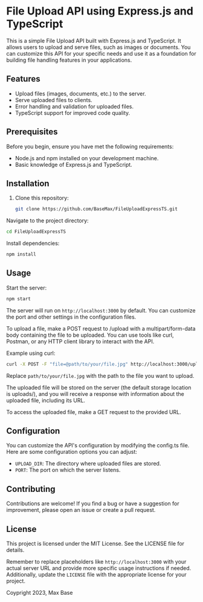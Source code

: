 # File Upload API using Express.js and TypeScript

This is a simple File Upload API built with Express.js and TypeScript. It allows users to upload and serve files, such as images or documents. You can customize this API for your specific needs and use it as a foundation for building file handling features in your applications.

## Features

- Upload files (images, documents, etc.) to the server.
- Serve uploaded files to clients.
- Error handling and validation for uploaded files.
- TypeScript support for improved code quality.

## Prerequisites

Before you begin, ensure you have met the following requirements:

- Node.js and npm installed on your development machine.
- Basic knowledge of Express.js and TypeScript.

## Installation

1. Clone this repository:

   ```bash
   git clone https://github.com/BaseMax/FileUploadExpressTS.git
   ```

Navigate to the project directory:
  
  ```bash
  cd FileUploadExpressTS
  ```

Install dependencies:

```bash
npm install
```

## Usage

Start the server:

```bash
npm start
```

The server will run on `http://localhost:3000` by default. You can customize the port and other settings in the configuration files.

To upload a file, make a POST request to /upload with a multipart/form-data body containing the file to be uploaded. You can use tools like curl, Postman, or any HTTP client library to interact with the API.

Example using curl:

```bash
curl -X POST -F "file=@path/to/your/file.jpg" http://localhost:3000/upload
```

Replace `path/to/your/file.jpg` with the path to the file you want to upload.

The uploaded file will be stored on the server (the default storage location is uploads/), and you will receive a response with information about the uploaded file, including its URL.

To access the uploaded file, make a GET request to the provided URL.

## Configuration

You can customize the API's configuration by modifying the config.ts file. Here are some configuration options you can adjust:

- `UPLOAD_DIR`: The directory where uploaded files are stored.
- `PORT`: The port on which the server listens.

## Contributing

Contributions are welcome! If you find a bug or have a suggestion for improvement, please open an issue or create a pull request.

## License

This project is licensed under the MIT License. See the LICENSE file for details.

Remember to replace placeholders like `http://localhost:3000` with your actual server URL and provide more specific usage instructions if needed. Additionally, update the `LICENSE` file with the appropriate license for your project.

Coypright 2023, Max Base
